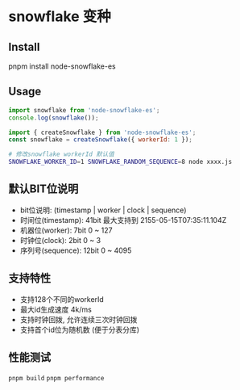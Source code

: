 # snowflake 变种

## Install

pnpm install node-snowflake-es

## Usage

```js
import snowflake from 'node-snowflake-es';
console.log(snowflake());
```

```js
import { createSnowflake } from 'node-snowflake-es';
const snowflake = createSnowflake({ workerId: 1 });
```

```sh
# 修改snowflake workerId 默认值
SNOWFLAKE_WORKER_ID=1 SNOWFLAKE_RANDOM_SEQUENCE=8 node xxxx.js
```

## 默认BIT位说明

- bit位说明: (timestamp | worker | clock | sequence)
- 时间位(timestamp): 41bit 最大支持到 2155-05-15T07:35:11.104Z
- 机器位(worker): 7bit 0 ~ 127
- 时钟位(clock): 2bit 0 ~ 3
- 序列号(sequence): 12bit 0 ~ 4095

## 支持特性

- 支持128个不同的workerId
- 最大id生成速度 4k/ms
- 支持时钟回拨, 允许连续三次时钟回拨
- 支持首个id位为随机数 (便于分表分库)

## 性能测试

`pnpm build`
`pnpm performance`

